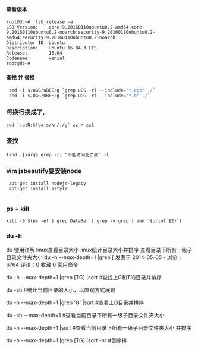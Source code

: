 #### 查看版本
```
root@d:~#  lsb_release -a
LSB Version:    core-9.20160110ubuntu0.2-amd64:core-9.20160110ubuntu0.2-noarch:security-9.20160110ubuntu0.2-amd64:security-9.20160110ubuntu0.2-noarch
Distributor ID: Ubuntu
Description:    Ubuntu 16.04.3 LTS
Release:        16.04
Codename:       xenial
root@d:~# 
```
#### 查找 并 替换
```c
 sed -i s/uGG/uBEE/g `grep uGG -rl --include="*.cpp" ./`
 sed -i s/UGG/UBEE/g `grep UGG -rl --include="*.h" ./` 
```

### 将换行换成了,
```
sed ':a;N;$!ba;s/\n/,/g' zz > zz1
```

### 查找
```
find .|xargs grep -ri "不能访问此页面" -l
```

### vim jsbeautify要安装node
```
 apt-get install nodejs-legacy
 apt-get install astyle
 
```

### ps + kill
```
kill -9 $(ps -ef | grep DataSer | grep -v grep | awk '{print $2}')
```

### du -h
du 使用详解 linux查看目录大小 linux统计目录大小并排序 查看目录下所有一级子目录文件夹大小 du -h --max-depth=1 |grep [
发表于 2014-05-05 - 浏览：6764 评论：0 收藏 0
常用命令

du -h --max-depth=1 |grep [TG] |sort   #查找上G和T的目录并排序

du -sh    #统计当前目录的大小，以直观方式展现



du -h --max-depth=1 |grep 'G' |sort   #查看上G目录并排序

du -sh --max-depth=1  #查看当前目录下所有一级子目录文件夹大小

du -h --max-depth=1 |sort    #查看当前目录下所有一级子目录文件夹大小 并排序



du -h --max-depth=1 |grep [TG] |sort -nr   #倒序排
